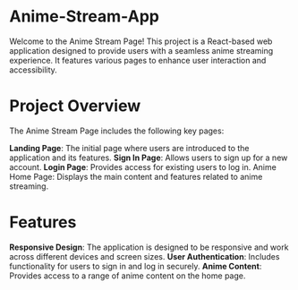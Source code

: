 # Anime-Stream-App

Welcome to the Anime Stream Page! This project is a React-based web application designed to provide users with a seamless anime streaming experience. It features various pages to enhance user interaction and accessibility.

# Project Overview
The Anime Stream Page includes the following key pages:

**Landing Page**: The initial page where users are introduced to the application and its features.
**Sign In Page**: Allows users to sign up for a new account.
**Login Page**: Provides access for existing users to log in.
Anime Home Page: Displays the main content and features related to anime streaming.
# Features
**Responsive Design**: The application is designed to be responsive and work across different devices and screen sizes.
**User Authentication**: Includes functionality for users to sign in and log in securely.
**Anime Content**: Provides access to a range of anime content on the home page.
